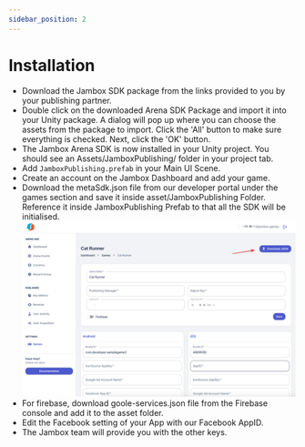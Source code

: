 ```yaml
---
sidebar_position: 2
---
```


# Installation

- Download the Jambox SDK package from the links provided to you by your publishing partner.
- Double click on the downloaded Arena SDK Package and import it into your Unity package. A dialog will pop up where you can choose the assets from the package to import. Click the 'All' button to make sure everything is checked. Next, click the 'OK' button.
- The Jambox Arena SDK is now installed in your Unity project. You should see an Assets/JamboxPublishing/ folder in your project tab.
- Add `JamboxPublishing.prefab` in your Main UI Scene.
- Create an account on the Jambox Dashboard and add your game. 
- Download the metaSdk.json file from our developer portal under the games section and save it inside asset/JamboxPublishing Folder. Reference it inside JamboxPublishing Prefab to that all the SDK will be initialised.
![image](../../static/img/game-json.png)
- For firebase, download goole-services.json file from the Firebase console and add it to the asset folder.  
- Edit the Facebook setting of your App with our Facebook AppID.
- The Jambox team will provide you with the other keys.
